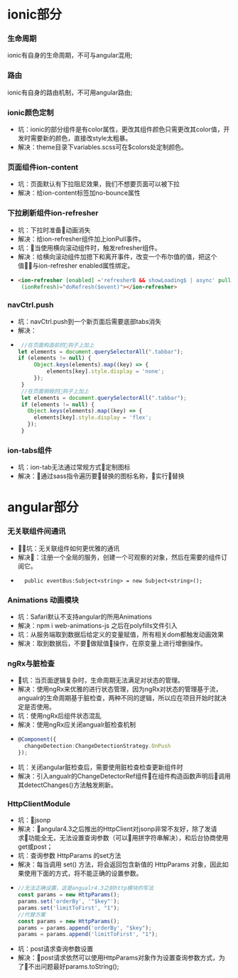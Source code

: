 # ionic部分
### 生命周期
ionic有自身的生命周期，不可与angular混用;
### 路由
ionic有自身的路由机制，不可用angular路由;
### ionic颜色定制
 * 坑：ionic的部分组件是有color属性，更改其组件颜色只需更改其color值，开发时需要新的颜色，直接改style太粗暴。
 * 解决：theme目录下variables.scss可在$colors处定制颜色。
### 页面组件ion-content
 * 坑：页面默认有下拉阻尼效果，我们不想要页面可以被下拉
 * 解决：给ion-content标签加no-bounce属性
### 下拉刷新组件ion-refresher
 * 坑：下拉时准备动画消失
 * 解决：给ion-refresher组件加上ionPull事件。
 * 坑：当使用横向滚动组件时，触发refresher组件。
 * 解决：给横向滚动组件加摁下和离开事件，改变一个布尔值的值，把这个值与ion-refresher enabled属性绑定。
 * ```html 
   <ion-refresher [enabled] ='refresherB && showLoading$ | async' pullMin='60' pullMax='300' (ionPull)='doRefress()'
    (ionRefresh)="doRefresh($event)"></ion-refresher>   

### navCtrl.push
 * 坑：navCtrl.push到一个新页面后需要底部tabs消失
 * 解决：
 * ```js 
    //在页面构造前的钩子上加上
   let elements = document.querySelectorAll(".tabbar");
   if (elements != null) {
        Object.keys(elements).map((key) => {
            elements[key].style.display = 'none';
        });
    }
    //在页面销毁的钩子上加上 
    let elements = document.querySelectorAll(".tabbar");
    if (elements != null) {
      Object.keys(elements).map((key) => {
        elements[key].style.display = 'flex';
      });
    }
### ion-tabs组件
* 坑：ion-tab无法通过常规方式定制图标
* 解决：通过sass指令遍历要替换的图标名称，实行替换   

# angular部分
### 无关联组件间通讯
* 坑：无关联组件如何更优雅的通讯
* 解决：注册一个全局的服务，创建一个可观察的对象，然后在需要的组件订阅它。
* ```Ts
    public eventBus:Subject<string> = new Subject<string>();
###  Animations 动画模块
* 坑：Safari默认不支持angular的所用Animations
* 解决：npm i web-animations-js 之后在polyfills文件引入
* 坑：从服务端取到数据后给定义的变量赋值，所有相关dom都触发动画效果
* 解决：取到数据后，不要做赋值操作，在原变量上进行增删操作。
### ngRx与脏检查
* 坑：当页面逻辑复杂时，生命周期无法满足对状态的管理。
* 解决：使用ngRx来优雅的进行状态管理，因为ngRx对状态的管理基于流，angualr的生命周期基于脏检查，两种不同的逻辑，所以应在项目开始时就决定是否使用。
* 坑：使用ngRx后组件状态混乱
* 解决：使用ngRx应关闭angualr脏检查机制
* ```ts
  @Component({
    changeDetection:ChangeDetectionStrategy.OnPush
  });
* 坑：关闭angular脏检查后，需要使用脏检查检查更新组件时
* 解决：引入angualr的ChangeDetectorRef组件在组件构造函数声明后调用其detectChanges()方法触发刷新。
### HttpClientModule
* 坑：jsonp
* 解决：angular4.3之后推出的HttpClient对jsonp非常不友好，除了发请求功能全无，无法设置查询参数（可以用拼字符串解决），和后台协商使用get或post；
* 坑：查询参数 HttpParams 的set方法
* 解决：每当调用 set() 方法，将会返回包含新值的 HttpParams 对象，因此如果使用下面的方式，将不能正确的设置参数。
* ```ts
  //无法正确设置，这是angualr4.3之前http模块的写法
  const params = new HttpParams();
  params.set('orderBy', '"$key"');
  params.set('limitToFirst', "1");
  //代替方案
  const params = new HttpParams();
  params = params.append('orderBy', "$key");
  params = params.append('limitToFirst', "1");
* 坑：post请求查询参数设置  
* 解决：post请求依然可以使用HttpParams对象作为设置查询参数方式，为了不出问题最好params.toString();
